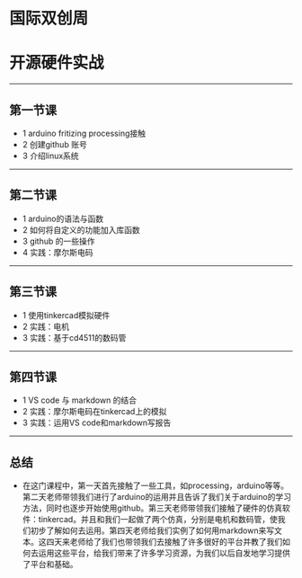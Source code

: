 # 国际双创周
# 开源硬件实战
***
## 第一节课
* 1 arduino fritizing processing接触
* 2 创建github 账号
* 3 介绍linux系统
***
## 第二节课
* 1 arduino的语法与函数
* 2 如何将自定义的功能加入库函数
* 3 github 的一些操作
* 4 实践：摩尔斯电码
***
## 第三节课
* 1 使用tinkercad模拟硬件
* 2 实践：电机
* 3 实践：基于cd4511的数码管
***
## 第四节课
* 1 VS code 与 markdown 的结合
* 2 实践：摩尔斯电码在tinkercad上的模拟
* 3 实践：运用VS code和markdown写报告
***
## 总结
* 在这门课程中，第一天首先接触了一些工具，如processing，arduino等等。第二天老师带领我们进行了arduino的运用并且告诉了我们关于arduino的学习方法，同时也逐步开始使用github。第三天老师带领我们接触了硬件的仿真软件：tinkercad。并且和我们一起做了两个仿真，分别是电机和数码管，使我们初步了解如何去运用。第四天老师给我们实例了如何用markdown来写文本。这四天来老师给了我们也带领我们去接触了许多很好的平台并教了我们如何去运用这些平台，给我们带来了许多学习资源，为我们以后自发地学习提供了平台和基础。

